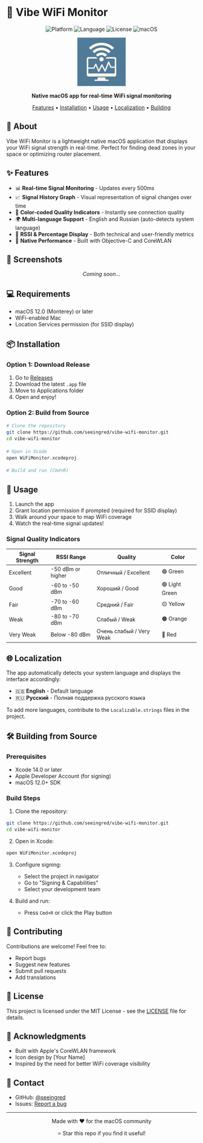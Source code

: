 # 🛜 Vibe WiFi Monitor

<div align="center">
  
  ![Platform](https://img.shields.io/badge/platform-macOS-blue)
  ![Language](https://img.shields.io/badge/language-Objective--C-orange)
  ![License](https://img.shields.io/badge/license-MIT-green)
  ![macOS](https://img.shields.io/badge/macOS-12.0%2B-brightgreen)
  
  <img src="icon.png" width="128" height="128" alt="Vibe WiFi Monitor Icon">
  
  **Native macOS app for real-time WiFi signal monitoring**
  
  [Features](#features) • [Installation](#installation) • [Usage](#usage) • [Localization](#localization) • [Building](#building)
  
</div>

## 📱 About

Vibe WiFi Monitor is a lightweight native macOS application that displays your WiFi signal strength in real-time. Perfect for finding dead zones in your space or optimizing router placement.

## ✨ Features

- 📊 **Real-time Signal Monitoring** - Updates every 500ms
- 📈 **Signal History Graph** - Visual representation of signal changes over time
- 🎨 **Color-coded Quality Indicators** - Instantly see connection quality
- 🌍 **Multi-language Support** - English and Russian (auto-detects system language)
- 📍 **RSSI & Percentage Display** - Both technical and user-friendly metrics
- 🎯 **Native Performance** - Built with Objective-C and CoreWLAN

## 📸 Screenshots

<div align="center">
  <i>Coming soon...</i>
</div>

## 💻 Requirements

- macOS 12.0 (Monterey) or later
- WiFi-enabled Mac
- Location Services permission (for SSID display)

## 📦 Installation

### Option 1: Download Release
1. Go to [Releases](https://github.com/seeingred/vibe-wifi-monitor/releases)
2. Download the latest `.app` file
3. Move to Applications folder
4. Open and enjoy!

### Option 2: Build from Source
```bash
# Clone the repository
git clone https://github.com/seeingred/vibe-wifi-monitor.git
cd vibe-wifi-monitor

# Open in Xcode
open WiFiMonitor.xcodeproj

# Build and run (Cmd+R)
```

## 🚀 Usage

1. Launch the app
2. Grant location permission if prompted (required for SSID display)
3. Walk around your space to map WiFi coverage
4. Watch the real-time signal updates!

### Signal Quality Indicators

| Signal Strength | RSSI Range | Quality | Color |
|----------------|------------|---------|--------|
| Excellent | -50 dBm or higher | Отличный / Excellent | 🟢 Green |
| Good | -60 to -50 dBm | Хороший / Good | 🟢 Light Green |
| Fair | -70 to -60 dBm | Средний / Fair | 🟡 Yellow |
| Weak | -80 to -70 dBm | Слабый / Weak | 🟠 Orange |
| Very Weak | Below -80 dBm | Очень слабый / Very Weak | 🔴 Red |

## 🌐 Localization

The app automatically detects your system language and displays the interface accordingly:

- 🇬🇧 **English** - Default language
- 🇷🇺 **Русский** - Полная поддержка русского языка

To add more languages, contribute to the `Localizable.strings` files in the project.

## 🛠 Building from Source

### Prerequisites
- Xcode 14.0 or later
- Apple Developer Account (for signing)
- macOS 12.0+ SDK

### Build Steps

1. Clone the repository:
```bash
git clone https://github.com/seeingred/vibe-wifi-monitor.git
cd vibe-wifi-monitor
```

2. Open in Xcode:
```bash
open WiFiMonitor.xcodeproj
```

3. Configure signing:
   - Select the project in navigator
   - Go to "Signing & Capabilities"
   - Select your development team

4. Build and run:
   - Press `Cmd+R` or click the Play button

## 🤝 Contributing

Contributions are welcome! Feel free to:

- Report bugs
- Suggest new features
- Submit pull requests
- Add translations

## 📄 License

This project is licensed under the MIT License - see the [LICENSE](LICENSE) file for details.

## 🙏 Acknowledgments

- Built with Apple's CoreWLAN framework
- Icon design by [Your Name]
- Inspired by the need for better WiFi coverage visibility

## 📮 Contact

- GitHub: [@seeingred](https://github.com/seeingred)
- Issues: [Report a bug](https://github.com/seeingred/vibe-wifi-monitor/issues)

---

<div align="center">
  Made with ❤️ for the macOS community
  
  ⭐ Star this repo if you find it useful!
</div>